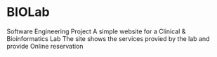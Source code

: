 # BIOLab
Software Engineering Project
A simple website for a Clinical & Bioinformatics Lab
The site shows the services provied by the lab and provide Online reservation
